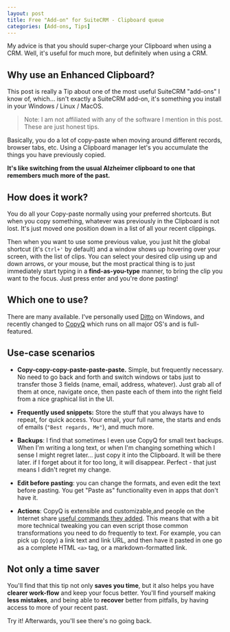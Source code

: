 ```yaml
---
layout: post
title: Free "Add-on" for SuiteCRM - Clipboard queue
categories: [Add-ons, Tips]
---
```


My advice is that you should super-charge your Clipboard when using a CRM. Well, it's useful for much more, 
but definitely when using a CRM.

## Why use an Enhanced Clipboard?

This post is really a Tip about one of the most useful SuiteCRM "add-ons" I know of, which... isn't exactly
a SuiteCRM add-on, it's something you install in your Windows / Linux / MacOS.

> Note: I am not affiliated with any of the software I mention in this post. These are just honest tips.

Basically, you do a lot of copy-paste when moving around different records, browser tabs, etc. Using a
Clipboard manager let's you accumulate the things you have previously copied.

**It's like switching from the usual Alzheimer clipboard to one that remembers much more of the past.**

## How does it work?

You do all your Copy-paste normally using your preferred shortcuts. But when you copy something, whatever was 
previously in the Clipboard is not lost. It's just moved one position down in a list of all your
recent clippings. 

Then when you want to use some previous value, you just hit the global shortcut (it's `Ctrl+'` by default)
and a window shows up hovering over your screen, with the list of clips. You can select your desired clip using
up and down arrows, or your mouse, but the most practical thing is to just immediately start typing
in a **find-as-you-type** manner, to bring the clip you want to the focus. Just press enter and you're done 
pasting!

## Which one to use?

There are many available. I've personally used [Ditto](https://ditto-cp.sourceforge.io/) on Windows, 
and recently changed to [CopyQ](https://hluk.github.io/CopyQ/) which runs on all major OS's and 
is full-featured.

## Use-case scenarios

* **Copy-copy-copy-paste-paste-paste.** Simple, but frequently necessary. No need to go back and forth
and switch windows or tabs just to transfer those 3 fields (name, email, address, whatever). Just grab all 
of them at once, navigate once, then paste each of them into the right field from a nice graphical 
list in the UI.

* **Frequently used snippets:** Store the stuff that you always have to repeat, for quick access. Your email, 
your full name, the starts and ends of emails (`"Best regards, Me"`), and much more.

* **Backups**: I find that sometimes I even use CopyQ for small text backups. When I'm writing a long text, 
or when I'm changing something which I sense I might regret later... just copy it into the Clipboard. It will 
be there later. if I forget about it for too long, it will disappear. Perfect - that just means I didn't 
regret my change.

* **Edit before pasting**: you can change the formats, and even edit the text before pasting. You 
get "Paste as" functionality even in apps that don't have it.

* **Actions**: CopyQ is extensible and customizable,and people on the Internet share [useful commands they
added](https://copyq.readthedocs.io/en/latest/command-examples.html). This means that with a bit more technical 
tweaking you can even script those common transformations you need to do frequently to text. For example,
you can pick up (copy) a link text and link URL, and then have it pasted in one go as a complete HTML `<a>` tag, or
a markdown-formatted link.

## Not only a time saver

You'll find that this tip not only **saves you time**, but it also helps you have **clearer work-flow** and 
keep your focus better. You'll find yourself making **less mistakes**, and being able to **recover** better
from pitfalls, by having access to more of your recent past. 

Try it! Afterwards, you'll see there's no going back.